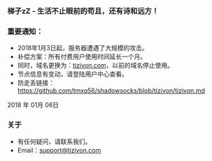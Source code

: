 ### 梯子zZ - 生活不止眼前的苟且，还有诗和远方！
### 重要通知：
- 2018年1月3日起，服务器遭遇了大规模的攻击。
- 补偿方案：所有付费用户使用时间延长一个月。
- 同时，域名更换为：[tizivon.com](http://tizivon.com/)，以前的域名停止使用。
- 节点信息有变动，请登陆用户中心查看。
- 防走丢链接：<https://github.com/tmxq56/shadowsocks/blob/tizivon/tizivon.md>

2018 年 01月 06日

### 关于
- 有任何疑问，请联系我们。
- Email：support@tizivon.com
